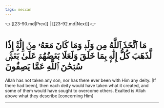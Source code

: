 ```yaml
---
tags: meccan
---
```


👈 [[23-90.md|Prev]] | [[23-92.md|Next]] 👉

# مَا ٱتَّخَذَ ٱللَّهُ مِن وَلَدٖ وَمَا كَانَ مَعَهُۥ مِنۡ إِلَٰهٍۚ إِذٗا لَّذَهَبَ كُلُّ إِلَٰهِۭ بِمَا خَلَقَ وَلَعَلَا بَعۡضُهُمۡ عَلَىٰ بَعۡضٖۚ سُبۡحَٰنَ ٱللَّهِ عَمَّا يَصِفُونَ

Allah has not taken any son, nor has there ever been with Him any deity. [If there had been], then each deity would have taken what it created, and some of them would have sought to overcome others. Exalted is Allah above what they describe [concerning Him]

---

